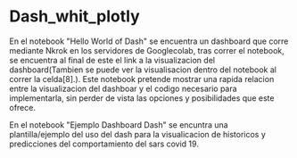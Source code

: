 # Dash_whit_plotly

En el notebook "Hello World of Dash" se encuentra un dashboard que corre mediante Nkrok en los servidores de Googlecolab, tras correr el notebook, se encuentra al final de este el link a la visualizacion del dashboard(Tambien se puede ver la visualisacion dentro del notebook al correr la celda[8].).
Este notebook pretende mostrar una rapida relacion entre la visualizacion del dashboar y el codigo necesario para implementarla, sin perder de vista las opciones y posibilidades que este ofrece.

En el notebook "Ejemplo Dashboard Dash" se encuntra una plantilla/ejemplo del uso del dash para la visualicacion de historicos y predicciones del comportamiento del sars covid 19.

